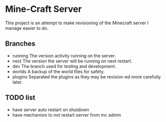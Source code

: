 Mine-Craft Server
=================

This project is an attempt to make revisioning of the Minecraft server I manage easier to do.

Branches
--------
- running
  The version activity running on the server.
- next
  The version the server will be running on next restart.
- dev
  The branch used for testing and development.
- worlds
  A backup of the world files for safety.
- plugins
  Separated the plugins as they may be revision-ed more carefully later.


TODO list
---------
- have server auto restart on shutdown
- have mechanism to not restart server from mc admin
